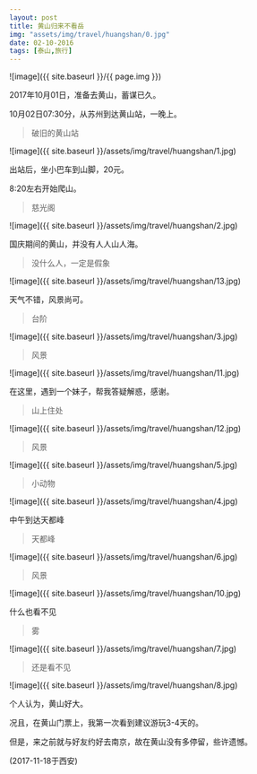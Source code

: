```yaml
---
layout: post
title: 黄山归来不看岳
img: "assets/img/travel/huangshan/0.jpg"
date: 02-10-2016
tags: [泰山,旅行]
---
```


![image]({{ site.baseurl }}/{{ page.img }})

2017年10月01日，准备去黄山，蓄谋已久。

10月02日07:30分，从苏州到达黄山站，一晚上。

> 破旧的黄山站

![image]({{ site.baseurl }}/assets/img/travel/huangshan/1.jpg)

出站后，坐小巴车到山脚，20元。

8:20左右开始爬山。

> 慈光阁

![image]({{ site.baseurl }}/assets/img/travel/huangshan/2.jpg)

国庆期间的黄山，并没有人人山人海。

> 没什么人，一定是假象

![image]({{ site.baseurl }}/assets/img/travel/huangshan/13.jpg)

天气不错，风景尚可。

> 台阶

![image]({{ site.baseurl }}/assets/img/travel/huangshan/3.jpg)

> 风景

![image]({{ site.baseurl }}/assets/img/travel/huangshan/11.jpg)

在这里，遇到一个妹子，帮我答疑解惑，感谢。

> 山上住处

![image]({{ site.baseurl }}/assets/img/travel/huangshan/12.jpg)

> 风景

![image]({{ site.baseurl }}/assets/img/travel/huangshan/5.jpg)

> 小动物

![image]({{ site.baseurl }}/assets/img/travel/huangshan/4.jpg)

中午到达天都峰

> 天都峰

![image]({{ site.baseurl }}/assets/img/travel/huangshan/6.jpg)

> 风景

![image]({{ site.baseurl }}/assets/img/travel/huangshan/10.jpg)

什么也看不见

> 雾

![image]({{ site.baseurl }}/assets/img/travel/huangshan/7.jpg)

> 还是看不见

![image]({{ site.baseurl }}/assets/img/travel/huangshan/8.jpg)

个人认为，黄山好大。

况且，在黄山门票上，我第一次看到建议游玩3-4天的。

但是，来之前就与好友约好去南京，故在黄山没有多停留，些许遗憾。

(2017-11-18于西安)






